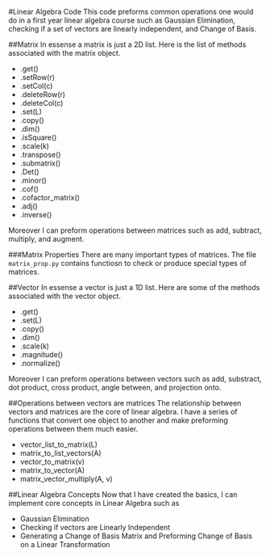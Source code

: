 #Linear Algebra Code
This code preforms common operations one would do in a first year linear algebra course such as Gaussian Elimination, checking if a set of vectors are linearly independent, and Change of Basis.

##Matrix
In essense a matrix is just a 2D list. Here is the list of methods associated with the matrix object.

* .get()
* .setRow(r)
* .setCol(c)
* .deleteRow(r)
* .deleteCol(c)
* .set(L)
* .copy()
* .dim()
* .isSquare()
* .scale(k)
* .transpose()
* .submatrix()
* .Det()
* .minor()
* .cof()
* .cofactor\_matrix()
* .adj()
* .inverse()

Moreover I can preform operations between matrices such as add, subtract, multiply, and augment.

###Matrix Properties
There are many important types of matrices. The file `matrix_prop.py` contains functiosn to check or produce special types of matrices.  

##Vector
In essense a vector is just a 1D list. Here are some of the methods associated with the vector object.

* .get()
* .set(L)
* .copy()
* .dim()
* .scale(k)
* .magnitude()
* .normalize()

Moreover I can preform operations between vectors such as add, substract, dot product, cross product, angle between, and projection onto.

##Operations between vectors are matrices
The relationship between vectors and matrices are the core of linear algebra. I have a series of functions that convert one object to another and make preforming operations between them much easier.

* vector\_list\_to\_matrix(L)
* matrix\_to\_list\_vectors(A)
* vector\_to\_matrix(v)
* matrix\_to\_vector(A)
* matrix\_vector\_multiply(A, v)

##Linear Algebra Concepts
Now that I have created the basics, I can implement core concepts in Linear Algebra such as

* Gaussian Elimination
* Checking if vectors are Linearly Independent
* Generating a Change of Basis Matrix and Preforming Change of Basis on a Linear Transformation
